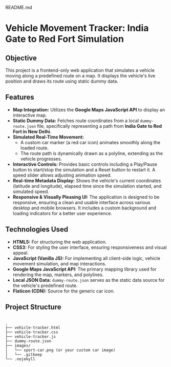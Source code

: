 
README.md


# Vehicle Movement Tracker: India Gate to Red Fort Simulation

## Objective
This project is a frontend-only web application that simulates a vehicle moving along a predefined route on a map. It displays the vehicle's live position and draws its route using static dummy data.

## Features

* **Map Integration:** Utilizes the **Google Maps JavaScript API** to display an interactive map.
* **Static Dummy Data:** Fetches route coordinates from a local `dummy-route.json` file, specifically representing a path from **India Gate to Red Fort in New Delhi**.
* **Simulated Real-Time Movement:**
    * A custom car marker (a red car icon) animates smoothly along the loaded route.
    * The route path is dynamically drawn as a polyline, extending as the vehicle progresses.
* **Interactive Controls:** Provides basic controls including a Play/Pause button to start/stop the simulation and a Reset button to restart it. A speed slider allows adjusting animation speed.
* **Real-time Metadata Display:** Shows the vehicle's current coordinates (latitude and longitude), elapsed time since the simulation started, and simulated speed.
* **Responsive & Visually Pleasing UI:** The application is designed to be responsive, ensuring a clean and usable interface across various desktop and mobile browsers. It includes a custom background and loading indicators for a better user experience.

## Technologies Used

* **HTML5:** For structuring the web application.
* **CSS3:** For styling the user interface, ensuring responsiveness and visual appeal.
* **JavaScript (Vanilla JS):** For implementing all client-side logic, vehicle movement simulation, and map interactions.
* **Google Maps JavaScript API:** The primary mapping library used for rendering the map, markers, and polylines.
* **Local JSON Data:** `dummy-route.json` serves as the static data source for the vehicle's predefined route.
* **Flaticon (CDN):** Source for the generic car icon.

## Project Structure

```

.
├── vehicle-tracker.html
├── vehicle-tracker.css
├── vehicle-tracker.js
├── dummy-route.json
├── images/
│   └── sport-car.png (or your custom car image)
│   └── .gitkeep
└── .nojekyll
